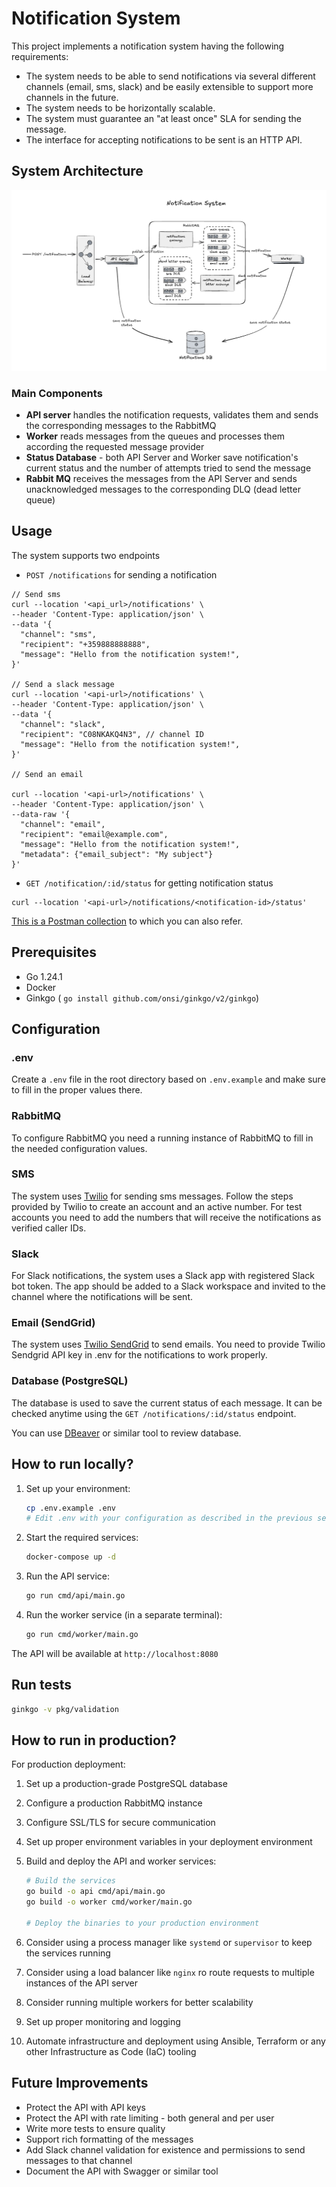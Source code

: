 # Notification System

This project implements a notification system having the following requirements:

- The system needs to be able to send notifications via several different channels (email,
  sms, slack) and be easily extensible to support more channels in the future.
- The system needs to be horizontally scalable.
- The system must guarantee an "at least once" SLA for sending the message.
- The interface for accepting notifications to be sent is an HTTP API.

## System Architecture

![Notification System](./notification-system.png)

### Main Components

- **API server** handles the notification requests, validates them and sends the corresponding messages to the RabbitMQ
- **Worker** reads messages from the queues and processes them according the requested message provider
- **Status Database** - both API Server and Worker save notification's current status and the number of attempts tried to send the message
- **Rabbit MQ** receives the messages from the API Server and sends unacknowledged messages to the corresponding DLQ (dead letter queue)

## Usage

The system supports two endpoints

- `POST /notifications` for sending a notification

```curl
// Send sms
curl --location '<api_url>/notifications' \
--header 'Content-Type: application/json' \
--data '{
  "channel": "sms",
  "recipient": "+359888888888",
  "message": "Hello from the notification system!",
}'

// Send a slack message
curl --location '<api-url>/notifications' \
--header 'Content-Type: application/json' \
--data '{
  "channel": "slack",
  "recipient": "C08NKAKQ4N3", // channel ID
  "message": "Hello from the notification system!",
}'

// Send an email

curl --location '<api-url>/notifications' \
--header 'Content-Type: application/json' \
--data-raw '{
  "channel": "email",
  "recipient": "email@example.com",
  "message": "Hello from the notification system!",
  "metadata": {"email_subject": "My subject"}
}'

```

- `GET /notification/:id/status` for getting notification status

```
curl --location '<api-url>/notifications/<notification-id>/status'
```

[This is a Postman collection](https://universal-trinity-803630.postman.co/workspace/At-Kairos~646c5e69-d3c8-456b-8701-b01d8d5711c7/collection/1202446-3827b24f-5aa9-4e05-b38d-82c97b3044f3?action=share&creator=1202446) to which you can also refer.

## Prerequisites

- Go 1.24.1
- Docker
- Ginkgo ( `go install github.com/onsi/ginkgo/v2/ginkgo`)

## Configuration

### .env

Create a `.env` file in the root directory based on `.env.example` and make sure to fill in the proper values there.

### RabbitMQ

To configure RabbitMQ you need a running instance of RabbitMQ to fill in the needed configuration values.

### SMS

The system uses [Twilio](https://www.twilio.com/en-us) for sending sms messages.
Follow the steps provided by Twilio to create an account and an active number.
For test accounts you need to add the numbers that will receive the notifications as verified caller IDs.

### Slack

For Slack notifications, the system uses a Slack app with registered Slack bot token. The app should be added to a Slack workspace and invited to the channel where the notifications will be sent.

### Email (SendGrid)

The system uses [Twilio SendGrid](https://sendgrid.com/) to send emails. You need to provide Twilio Sendgrid API key in .env for the notifications to work properly.

### Database (PostgreSQL)

The database is used to save the current status of each message. It can be checked anytime using the `GET /notifications/:id/status` endpoint.

You can use [DBeaver](https://dbeaver.io/) or similar tool to review database.

## How to run locally?

1. Set up your environment:

   ```bash
   cp .env.example .env
   # Edit .env with your configuration as described in the previous section
   ```

1. Start the required services:

   ```bash
   docker-compose up -d
   ```

1. Run the API service:

   ```bash
   go run cmd/api/main.go
   ```

1. Run the worker service (in a separate terminal):
   ```bash
   go run cmd/worker/main.go
   ```

The API will be available at `http://localhost:8080`

## Run tests

```bash
ginkgo -v pkg/validation
```

## How to run in production?

For production deployment:

1. Set up a production-grade PostgreSQL database
1. Configure a production RabbitMQ instance
1. Configure SSL/TLS for secure communication
1. Set up proper environment variables in your deployment environment
1. Build and deploy the API and worker services:

   ```bash
   # Build the services
   go build -o api cmd/api/main.go
   go build -o worker cmd/worker/main.go

   # Deploy the binaries to your production environment
   ```

1. Consider using a process manager like `systemd` or `supervisor` to keep the services running
1. Consider using a load balancer like `nginx` ro route requests to multiple instances of the API server
1. Consider running multiple workers for better scalability
1. Set up proper monitoring and logging
1. Automate infrastructure and deployment using Ansible, Terraform or any other Infrastructure as Code (IaC) tooling

## Future Improvements

- Protect the API with API keys
- Protect the API with rate limiting - both general and per user
- Write more tests to ensure quality
- Support rich formatting of the messages
- Add Slack channel validation for existence and permissions to send messages to that channel
- Document the API with Swagger or similar tool
